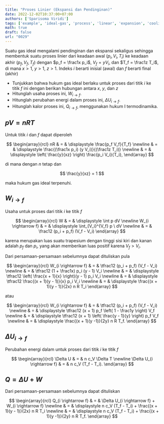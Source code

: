 ```yaml
---
title: "Proses Linier (Ekspansi dan Pendinginan)"
date: 2022-12-02T10:37:00+07:00
authors: ['Sparisoma Viridi']
tags: ['example', 'ideal-gas', 'process', 'linear', 'expansion', 'cooling']
math: true
draft: false
url: "0029"
---
```


Suatu gas ideal mengalami pendinginan dan ekspansi sekaligus sehingga membentuk suatu proses linier dari keadaan awal $(p_i, V_i, T_i)$ ke keadaan akhir $(p_f, V_f, T_f)$ dengan  $p_f = \frac1x p_i$, $V_f = y V_i$, dan $T_f = \frac1z T_i$, di mana $x > 1$, $y > 1$, $z > 1$. Indeks $i$ berarti inisial (awal) dan $f$ berarti final (akhir)

+ Tunjukkan bahwa hukum gas ideal berlaku untuk proses dari titik $i$ ke titik $f$ ini dengan berikan hubungan antara $x$, $y$, dan $z$
+ Hitunglah usaha proses ini, $W_{i \rightarrow f}$.
+ Hitunglah perubahan energi dalam proses ini, $\Delta U_{i \rightarrow f}$.
+ Hitunglah kalor proses ini, $Q_{i \rightarrow f}$, menggunakan hukum I termodinamika.


## $pV = nRT$
Untuk titik $i$ dan $f$ dapat diperoleh

$$
\begin{array}{rcl}
nR & = & \displaystyle \frac{p_f V_f}{T_f} \newline
& = & \displaystyle \frac{(\frac1x p_i) (y V_i)}{(\frac1z T_i)} \newline
& = & \displaystyle \left( \frac{y}{xz} \right) \frac{p_i V_i}{T_i},
\end{array}
$$

di mana dengan $n$ tetap dan

$$
\frac{y}{xz} = 1
$$

maka hukum gas ideal terpenuhi.


## $W_{i \rightarrow f}$
Usaha untuk proses dari titik $i$ ke titik $f$

$$
\begin{array}{rcl}
W & = & \displaystyle \int p dV \newline
W_{i \rightarrow f} & = & \displaystyle \int_{V_i}^{V_f} p \ dV \newline
& = & \frac12 (p_i + p_f) (V_f - V_i)
\end{array}
$$

karena merupakan luas suatu trapesium dengan tinggi sisi kiri dan kanan adalah $p_f$ dan $p_i$, yang akan memberikan luas positif karena $V_f > V_i$.

Dari persamaan-persamaan sebelumnya dapat dituliskan pula

$$
\begin{array}{rcl}
W_{i \rightarrow f} & = & \tfrac12 (p_i + p_f) (V_f - V_i) \newline
& = & \tfrac12 (1 + \frac1x) p_i (y - 1) V_i \newline
& = & \displaystyle \tfrac12 \left( \frac{x + 1}{x} \right)(y - 1) p_i V_i \newline
& = & \displaystyle \tfrac12 \frac{(x + 1)(y - 1)}{x} p_i V_i \newline
& = & \displaystyle \frac{(x + 1)(y - 1)}{2x} n R T_i
\end{array}
$$

atau

$$
\begin{array}{rcl}
W_{i \rightarrow f} & = & \tfrac12 (p_i + p_f) (V_f - V_i) \newline
& = & \displaystyle \tfrac12 (x + 1) p_f \left( 1 - \frac1y \right) V_f \newline
& = & \displaystyle \tfrac12 (x + 1) \left( \frac{y - 1}{y} \right) p_f V_f \newline
& = & \displaystyle \frac{(x + 1)(y -1)}{2y} n R T_f.
\end{array}
$$


## $\Delta U_{i \rightarrow f}$
Perubahan energi dalam untuk proses dari titik $i$ ke titik $f$

$$
\begin{array}{rcl}
\Delta U & = & n c_V \Delta T \newline
\Delta U_{i \rightarrow f} & = & n c_V (T_f - T_i).
\end{array}
$$


## $Q = \Delta U + W$
Dari persamaan-persamaan sebelumnya dapat dituliskan

$$
\begin{array}{rcl}
Q_{i \rightarrow f} & = & \Delta U_{i \rightarrow f} + W_{i \rightarrow f} \newline
& = & \displaystyle n c_V (T_f - T_i) + \frac{(x + 1)(y - 1)}{2x} n R T_i \newline
& = & \displaystyle n c_V (T_f - T_i) + \frac{(x + 1)(y -1)}{2y} n R T_f.
\end{array}
$$
